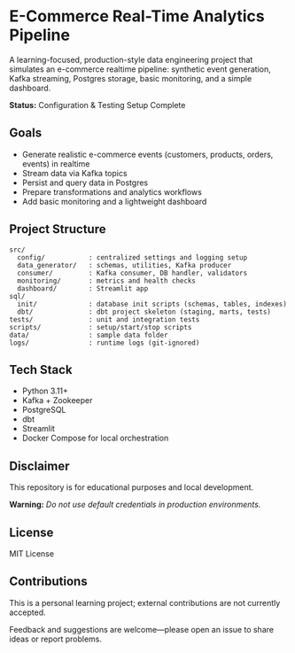 # E-Commerce Real-Time Analytics Pipeline

A learning-focused, production-style data engineering project that simulates an e-commerce realtime pipeline: synthetic event generation, Kafka streaming, Postgres storage, basic monitoring, and a simple dashboard.

**Status:** Configuration & Testing Setup Complete

## Goals

- Generate realistic e-commerce events (customers, products, orders, events) in realtime
- Stream data via Kafka topics
- Persist and query data in Postgres
- Prepare transformations and analytics workflows
- Add basic monitoring and a lightweight dashboard

## Project Structure

```
src/
  config/           : centralized settings and logging setup
  data_generator/   : schemas, utilities, Kafka producer
  consumer/         : Kafka consumer, DB handler, validators
  monitoring/       : metrics and health checks
  dashboard/        : Streamlit app
sql/
  init/             : database init scripts (schemas, tables, indexes)
  dbt/              : dbt project skeleton (staging, marts, tests)
tests/              : unit and integration tests
scripts/            : setup/start/stop scripts
data/               : sample data folder
logs/               : runtime logs (git-ignored)
```

## Tech Stack

- Python 3.11+
- Kafka + Zookeeper
- PostgreSQL
- dbt
- Streamlit
- Docker Compose for local orchestration

## Disclaimer

This repository is for educational purposes and local development.

**Warning:** _Do not use default credentials in production environments._

## License

MIT License

## Contributions

This is a personal learning project; external contributions are not currently accepted.

Feedback and suggestions are welcome—please open an issue to share ideas or report problems.
